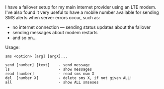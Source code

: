 I have a failover setup for my main internet provider using an LTE modem. I've also found it very useful to have a mobile number available for sending SMS alerts when server errors occur, such as:

- no internet connection — sending status updates about the failover
- sending messages about modem restarts
- and so on...

Usage:

```
sms <option> [arg] [argX]...

send [number] [text]    - send message
ls                      - show messages
read [number]           - read sms num X
del  [number X]         - delete sms X, if not given ALL!
all                     - show ALL smseses
```
